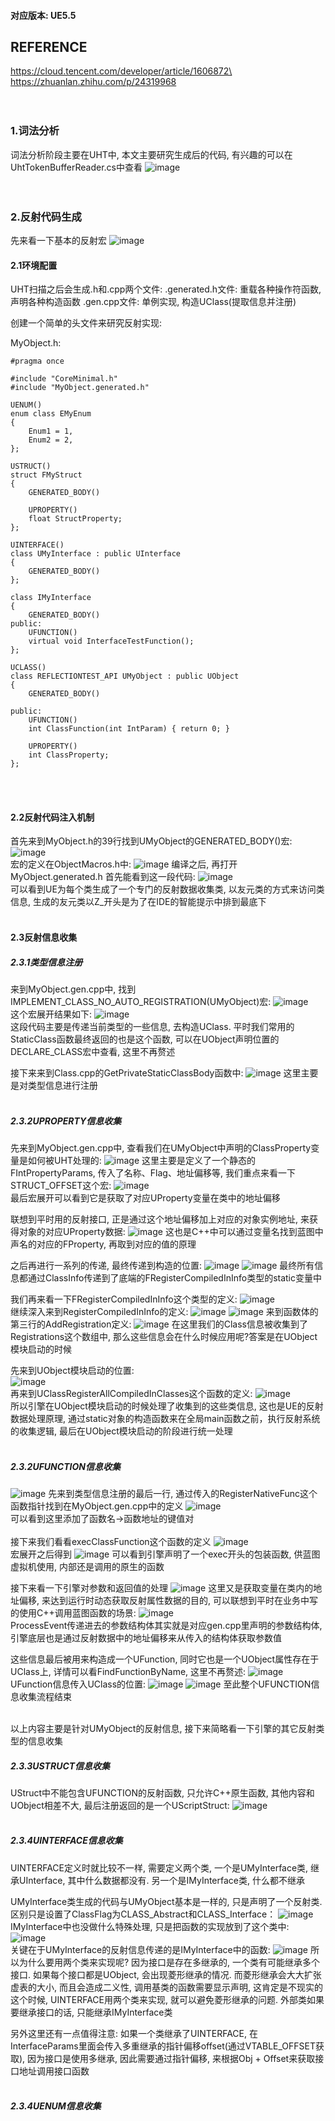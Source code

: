 #### 对应版本: UE5.5

## REFERENCE
https://cloud.tencent.com/developer/article/1606872\
https://zhuanlan.zhihu.com/p/24319968
<br><br><br>

### 1.词法分析
词法分析阶段主要在UHT中, 本文主要研究生成后的代码, 有兴趣的可以在UhtTokenBufferReader.cs中查看
![image](../Assets/Reflection/UhtTokenBufferReader.png)
<br><br><br>

### 2.反射代码生成

先来看一下基本的反射宏
![image](../Assets/Reflection/反射宏.png)

#### 2.1环境配置
UHT扫描之后会生成.h和.cpp两个文件:
.generated.h文件: 重载各种操作符函数, 声明各种构造函数
.gen.cpp文件: 单例实现, 构造UClass(提取信息并注册)

创建一个简单的头文件来研究反射实现:

MyObject.h:
```
#pragma once

#include "CoreMinimal.h"
#include "MyObject.generated.h"

UENUM()
enum class EMyEnum
{
    Enum1 = 1,
	Enum2 = 2,
};

USTRUCT()
struct FMyStruct
{
	GENERATED_BODY()

	UPROPERTY()
	float StructProperty;
};

UINTERFACE()
class UMyInterface : public UInterface
{
	GENERATED_BODY()
};

class IMyInterface
{
	GENERATED_BODY()
public:
    UFUNCTION()
	virtual void InterfaceTestFunction();
};

UCLASS()
class REFLECTIONTEST_API UMyObject : public UObject
{
	GENERATED_BODY()
	
public:
	UFUNCTION()
	int ClassFunction(int IntParam) { return 0; }

	UPROPERTY()
	int ClassProperty;
};
```
<br><br>

#### 2.2反射代码注入机制
首先来到MyObject.h的39行找到UMyObject的GENERATED_BODY()宏:\
![image](../Assets/Reflection/MyObject.h:UMyObject.png)\
宏的定义在ObjectMacros.h中:
![image](../Assets/Reflection/GENERATED_BODY定义.png)
编译之后, 再打开MyObject.generated.h
首先能看到这一段代码:
![image](../Assets/Reflection/MyObject.generated.h:UMyObject.png)\
可以看到UE为每个类生成了一个专门的反射数据收集类, 以友元类的方式来访问类信息, 生成的友元类以Z_开头是为了在IDE的智能提示中排到最底下
<br><br>

#### 2.3反射信息收集
##### 2.3.1类型信息注册
来到MyObject.gen.cpp中, 找到IMPLEMENT_CLASS_NO_AUTO_REGISTRATION(UMyObject)宏:
![image](../Assets/Reflection/MyObject.gen.cpp:IMPLEMENT_CLASS.png)\
这个宏展开结果如下:
![image](../Assets/Reflection/MyObject.gen.cpp:IMPLEMENT_CLASS_UnFolded.png)\
这段代码主要是传递当前类型的一些信息, 去构造UClass. 平时我们常用的StaticClass函数最终返回的也是这个函数, 可以在UObject声明位置的DECLARE_CLASS宏中查看, 这里不再赘述

接下来来到Class.cpp的GetPrivateStaticClassBody函数中:
![image](../Assets/Reflection/GetPrivateStaticClassBody.png)
这里主要是对类型信息进行注册
<br><br>

##### 2.3.2UPROPERTY信息收集
先来到MyObject.gen.cpp中, 查看我们在UMyObject中声明的ClassProperty变量是如何被UHT处理的:
![image](../Assets/Reflection/ClassProperty信息生成.png)
这里主要是定义了一个静态的FIntPropertyParams, 传入了名称、Flag、地址偏移等, 我们重点来看一下STRUCT_OFFSET这个宏:
![image](../Assets/Reflection/STRUCT_OFFSET.png)\
最后宏展开可以看到它是获取了对应UProperty变量在类中的地址偏移

联想到平时用的反射接口, 正是通过这个地址偏移加上对应的对象实例地址, 来获得对象的对应UProperty数据:
![image](../Assets/Reflection/ContainerVoidPtrToValuePtrInternal.png)
这也是C++中可以通过变量名找到蓝图中声名的对应的FProperty, 再取到对应的值的原理

之后再进行一系列的传递, 最终传递到构造的位置:
![image](../Assets/Reflection/ClassProperty信息传递1.png)
![image](../Assets/Reflection/ClassProperty信息传递2.png)
最终所有信息都通过ClassInfo传递到了底端的FRegisterCompiledInInfo类型的static变量中

我们再来看一下FRegisterCompiledInInfo这个类型的定义:
![image](../Assets/Reflection/FRegisterCompiledInInfo.png)\
继续深入来到RegisterCompiledInInfo的定义:
![image](../Assets/Reflection/RegisterCompiledInInfo1.png)
![image](../Assets/Reflection/RegisterCompiledInInfo2.png)
来到函数体的第三行的AddRegistration定义:
![image](../Assets/Reflection/AddRegistration.png)
在这里我们的Class信息被收集到了Registrations这个数组中, 那么这些信息会在什么时候应用呢?答案是在UObject模块启动的时候

先来到UObject模块启动的位置:\
![image](../Assets/Reflection/UClassRegisterAllCompiledInClasses入口.png)\
再来到UClassRegisterAllCompiledInClasses这个函数的定义:
![image](../Assets/Reflection/UClassRegisterAllCompiledInClasses定义.png)\
所以引擎在UObject模块启动的时候处理了收集到的这些类信息, 这也是UE的反射数据处理原理, 通过static对象的构造函数来在全局main函数之前，执行反射系统的收集逻辑, 最后在UObject模块启动的阶段进行统一处理
<br><br>

##### 2.3.2UFUNCTION信息收集
![image](../Assets/Reflection/GetPrivateStaticClassBody.png)
先来到类型信息注册的最后一行, 通过传入的RegisterNativeFunc这个函数指针找到在MyObject.gen.cpp中的定义
![image](../Assets/Reflection/StaticRegisterNativesUMyObject.png)\
可以看到这里添加了函数名->函数地址的键值对\
\
接下来我们看看execClassFunction这个函数的定义
![image](../Assets/Reflection/execClassFunction1.png)\
宏展开之后得到
![image](../Assets/Reflection/execClassFunction2.png)
可以看到引擎声明了一个exec开头的包装函数, 供蓝图虚拟机使用, 内部还是调用的原生的函数

接下来看一下引擎对参数和返回值的处理
![image](../Assets/Reflection/execClassFunction3.png)
这里又是获取变量在类内的地址偏移, 来达到运行时动态获取反射属性数据的目的, 可以联想到平时在业务中写的使用C++调用蓝图函数的场景:
![image](../Assets/Reflection/ProcessEvent.png)\
ProcessEvent传递进去的参数结构体其实就是对应gen.cpp里声明的参数结构体, 引擎底层也是通过反射数据中的地址偏移来从传入的结构体获取参数值

这些信息最后被用来构造成一个UFunction, 同时它也是一个UObject属性存在于UClass上, 详情可以看FindFunctionByName, 这里不再赘述:
![image](../Assets/Reflection/execClassFunction4.png)
UFunction信息传入UClass的位置:
![image](../Assets/Reflection/PassFuncInfo1.png)
![image](../Assets/Reflection/PassFuncInfo2.png)
至此整个UFUNCTION信息收集流程结束
<br><br>

以上内容主要是针对UMyObject的反射信息, 接下来简略看一下引擎的其它反射类型的信息收集
##### 2.3.3USTRUCT信息收集
UStruct中不能包含UFUNCTION的反射函数, 只允许C++原生函数, 其他内容和UObject相差不大, 最后注册返回的是一个UScriptStruct:
![image](../Assets/Reflection/MyObject.gen.cpp:FMyStruct.png)
<br><br>

##### 2.3.4UINTERFACE信息收集
UINTERFACE定义时就比较不一样, 需要定义两个类, 一个是UMyInterface类, 继承UInterface, 其中什么数据都没有. 另一个是IMyInterface类, 什么都不继承

UMyInterface类生成的代码与UMyObject基本是一样的, 只是声明了一个反射类. 区别只是设置了ClassFlag为CLASS_Abstract和CLASS_Interface：
![image](../Assets/Reflection/MyObject.generated.h:UInterface1.png)
IMyInterface中也没做什么特殊处理, 只是把函数的实现放到了这个类中:
![image](../Assets/Reflection/MyObject.gen.cpp:IMyInterface.png)\
关键在于UMyInterface的反射信息传递的是IMyInterface中的函数:
![image](../Assets/Reflection/MyObject.generated.h:UInterface2.png)
所以为什么要用两个类来实现呢?
因为接口是存在多继承的, 一个类有可能继承多个接口. 如果每个接口都是UObject, 会出现菱形继承的情况. 而菱形继承会大大扩张虚表的大小, 而且会造成二义性, 调用基类的函数需要显示声明, 这肯定是不现实的这个时候, UINTERFACE用两个类来实现, 就可以避免菱形继承的问题. 外部类如果要继承接口的话, 只能继承IMyInterface类

另外这里还有一点值得注意: 如果一个类继承了UINTERFACE, 在InterfaceParams里面会传入多重继承的指针偏移offset(通过VTABLE_OFFSET获取), 因为接口是使用多继承, 因此需要通过指针偏移, 来根据Obj + Offset来获取接口地址调用接口函数
<br><br>

##### 2.3.4UENUM信息收集

